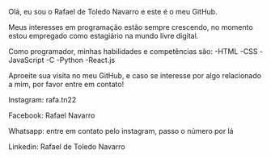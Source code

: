 Olá, eu sou o Rafael de Toledo Navarro e este é o meu GitHub.

Meus interesses em programação estão sempre crescendo, no momento estou empregado como estagiário na mundo livre digital.

Como programador, minhas habilidades e competências são:
-HTML
-CSS
-JavaScript
-C
-Python
-React.js

Aproeite sua visita no meu GitHub, e caso se interesse por algo relacionado a mim, por favor entre em contato!

Instagram: rafa.tn22

Facebook: Rafael Navarro

Whatsapp: entre  em contato pelo instagram, passo o número por lá

Linkedin: Rafael de Toledo Navarro

